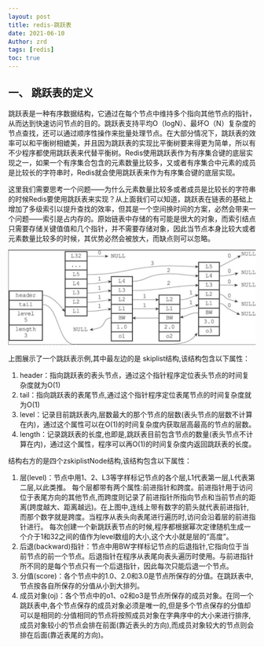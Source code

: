 ```yaml
---
layout: post
title: redis-跳跃表
date: 2021-06-10
Author: zrd
tags: [redis]
toc: true
---
```


## 一、 跳跃表的定义

跳跃表是一种有序数据结构，它通过在每个节点中维持多个指向其他节点的指针，从而达到快速访问节点的目的。跳跃表支持平均O（logN）、最坏O（N）复杂度的节点查找，还可以通过顺序性操作来批量处理节点。在大部分情况下，跳跃表的效率可以和平衡树相媲美，并且因为跳跃表的实现比平衡树要来得更为简单，所以有不少程序都使用跳跃表来代替平衡树。Redis使用跳跃表作为有序集合键的底层实现之一，如果一个有序集合包含的元素数量比较多，又或者有序集合中元素的成员是比较长的字符串时，Redis就会使用跳跃表来作为有序集合键的底层实现。

这里我们需要思考一个问题——为什么元素数量比较多或者成员是比较长的字符串的时候Redis要使用跳跃表来实现？从上面我们可以知道，跳跃表在链表的基础上增加了多级索引以提升查找的效率，但其是一个空间换时间的方案，必然会带来一个问题——索引是占内存的。原始链表中存储的有可能是很大的对象，而索引结点只需要存储关键值值和几个指针，并不需要存储对象，因此当节点本身比较大或者元素数量比较多的时候，其优势必然会被放大，而缺点则可以忽略。

![跳跃表结构](/images/redisSkipList.png)

上图展示了一个跳跃表示例,其中最左边的是 skiplist结构,该结构包含以下属性：

1. header：指向跳跃表的表头节点，通过这个指针程序定位表头节点的时间复杂度就为O(1)
2. tail：指向跳跃表的表尾节点,通过这个指针程序定位表尾节点的时间复杂度就为O(1)
3. level：记录目前跳跃表内,层数最大的那个节点的层数(表头节点的层数不计算在内)，通过这个属性可以在O(1)的时间复杂度内获取层高最高的节点的层数。
4. length：记录跳跃表的长度,也即是,跳跃表目前包含节点的数量(表头节点不计算在内)，通过这个属性，程序可以再O(1)的时间复杂度内返回跳跃表的长度。

结构右方的是四个zskiplistNode结构,该结构包含以下属性： 

1. 层(level)：节点中用1、2、L3等字样标记节点的各个层,L1代表第一层,L代表第二层,以此类推。 每个层都带有两个属性:前进指针和跨度。前进指针用于访问位于表尾方向的其他节点,而跨度则记录了前进指针所指向节点和当前节点的距离(跨度越大、距离越远)。在上图中,连线上带有数字的箭头就代表前进指针,而那个数字就是跨度。当程序从表头向表尾进行遍历时,访问会沿着层的前进指针进行。 每次创建一个新跳跃表节点的时候,程序都根据幂次定律随机生成一个介于1和32之间的值作为level数组的大小,这个大小就是层的“高度”。
2. 后退(backward)指针：节点中用BW字样标记节点的后退指针,它指向位于当前节点的前一个节点。后退指针在程序从表尾向表头遍历时使用。与前进指针所不同的是每个节点只有一个后退指针，因此每次只能后退一个节点。
3. 分值(score)：各个节点中的1.0、2.0和3.0是节点所保存的分值。在跳跃表中,节点按各自所保存的分值从小到大排列。
4. 成员对象(oj)：各个节点中的o1、o2和o3是节点所保存的成员对象。在同一个跳跃表中,各个节点保存的成员对象必须是唯一的,但是多个节点保存的分值却可以是相同的:分值相同的节点将按照成员对象在字典序中的大小来进行排序,成员对象较小的节点会排在前面(靠近表头的方向),而成员对象较大的节点则会排在后面(靠近表尾的方向)。